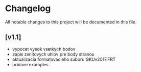# Changelog
All notable changes to this project will be documented in this file.


## [v1.1]
- vypocet vysok vsetkych bodov
- zapis zenitovych uhlov pre body stranou
- aktualizacia formatovacieho suboru GKUv2017.FRT
- pridane examples